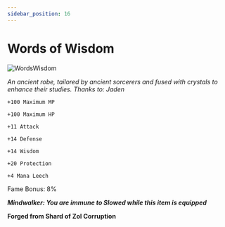 ```yaml
---
sidebar_position: 16
---
```


# Words of Wisdom

![WordsWisdom](https://vwiki.valorserver.com/api/item/picture/words%20of%20wisdom)

<i>An ancient robe, tailored by ancient sorcerers and fused with crystals to enhance their studies. Thanks to: Jaden</i>

    +100 Maximum MP
   
    +100 Maximum HP
    
    +11 Attack
    
    +14 Defense
    
    +14 Wisdom
    
    +20 Protection
    
    +4 Mana Leech
   
Fame Bonus: 8%

***Mindwalker: You are immune to Slowed while this item is equipped***

**Forged from Shard of Zol Corruption**
